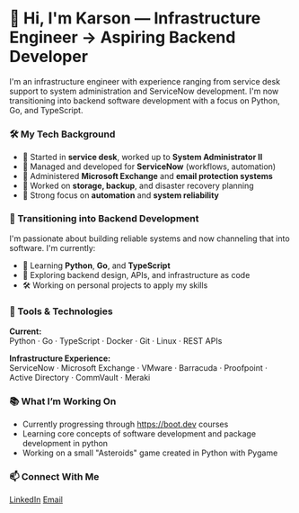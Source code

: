 # 👋 Hi, I'm Karson — Infrastructure Engineer → Aspiring Backend Developer

I'm an infrastructure engineer with experience ranging from service desk support to system administration and ServiceNow development. I'm now transitioning into backend software development with a focus on Python, Go, and TypeScript.

### 🛠️ My Tech Background

- 💼 Started in **service desk**, worked up to **System Administrator II**
- 🧰 Managed and developed for **ServiceNow** (workflows, automation)
- 📧 Administered **Microsoft Exchange** and **email protection systems**
- 💾 Worked on **storage, backup**, and disaster recovery planning
- 🤖 Strong focus on **automation** and **system reliability**

### 🚀 Transitioning into Backend Development

I'm passionate about building reliable systems and now channeling that into software. I'm currently:

- 📘 Learning **Python**, **Go**, and **TypeScript**
- 🧪 Exploring backend design, APIs, and infrastructure as code
- 🛠️ Working on personal projects to apply my skills

### 🧰 Tools & Technologies

**Current:**  
Python · Go · TypeScript · Docker · Git · Linux · REST APIs

**Infrastructure Experience:**  
ServiceNow · Microsoft Exchange · VMware · Barracuda · Proofpoint · Active Directory · CommVault · Meraki

### 📚 What I’m Working On

- Currently progressing through https://boot.dev courses
- Learning core concepts of software development and package development in python
- Working on a small "Asteroids" game created in Python with Pygame


### 📫 Connect With Me

[LinkedIn](https://www.linkedin.com/in/yourprofile](https://www.linkedin.com/in/karson-bryant-671714159/))  
[Email](mailto:karson.r.bryant@outlook.com)  

<!--
**KarBryant/KarBryant** is a ✨ _special_ ✨ repository because its `README.md` (this file) appears on your GitHub profile.

Here are some ideas to get you started:

- 🔭 I’m currently working on ...
- 🌱 I’m currently learning ...
- 👯 I’m looking to collaborate on ...
- 🤔 I’m looking for help with ...
- 💬 Ask me about ...
- 📫 How to reach me: ...
- 😄 Pronouns: ...
- ⚡ Fun fact: ...
-->
